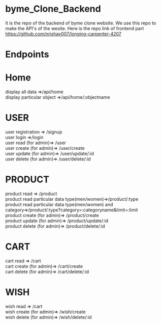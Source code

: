 # byme_Clone_Backend
It is the repo of the backend of byme clone website. We use this repo to make the API's of the wesite. Here is the repo link of frontend part 
https://github.com/nrishav007/longing-carpenter-4207
# Endpoints
# Home
display all data =>/api/home<br>
display particular object =>/api/home/:objectname
# USER
user registration => /signup<br>
user login =>/login<br>
user read (for admin)=> /user<br>
user create (for admin)=> /user/create<br>
user update (for admin)=> /user/update/:id<br>
user delete (for admin)=> /user/delete/:id
# PRODUCT
product read => /product<br>
product read particular data type(men/women)=>/product/:type<br>
product read particular data type(men/women) and category=>/product/:type?category=:categoryname&limit=:limit<br>
product create (for admin)=> /product/create<br>
product update (for admin)=> /product/update/:id<br>
product delete (for admin)=> /product/delete/:id
# CART
cart read => /cart<br>
cart create (for admin)=> /cart/create<br>
cart delete (for admin)=> /cart/delete/:id
# WISH
wish read => /cart<br>
wish create (for admin)=> /wish/create<br>
wish delete (for admin)=> /wish/delete/:id
